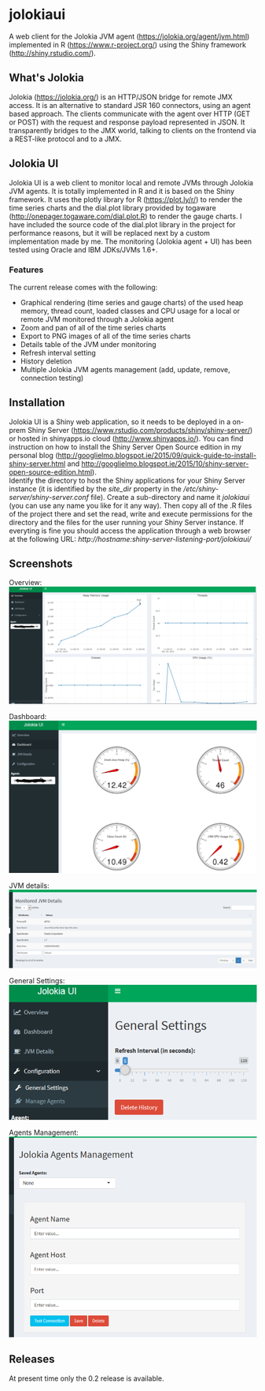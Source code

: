 # jolokiaui  
  
A web client for the Jolokia JVM agent (https://jolokia.org/agent/jvm.html) implemented in R (https://www.r-project.org/) using the Shiny framework (http://shiny.rstudio.com/).  
  
## What's Jolokia  
Jolokia (https://jolokia.org/) is an HTTP/JSON bridge for remote JMX access. It is an alternative to standard JSR 160 connectors, using an agent based approach. The clients communicate with the agent over HTTP (GET or POST) with the request and response payload represented in JSON. It transparently bridges to the JMX world, talking to clients on the frontend via a REST-like protocol and to a JMX.   
  
## Jolokia UI  
Jolokia UI is a web client to monitor local and remote JVMs through Jolokia JVM agents. It is totally implemented in R and it is based on the Shiny framework. It uses the plotly library for R (https://plot.ly/r/) to render the time series charts and the dial.plot library provided by togaware (http://onepager.togaware.com/dial.plot.R) to render the gauge charts. I have included the source code of the dial.plot library in the project for performance reasons, but it will be replaced next by a custom implementation made by me. The monitoring (Jolokia agent + UI) has been tested using Oracle and IBM JDKs/JVMs 1.6+.
  
### Features  
The current release comes with the following:  
* Graphical rendering (time series and gauge charts) of the used heap memory, thread count, loaded classes and CPU usage for a local or remote JVM monitored through a Jolokia agent  
* Zoom and pan of all of the time series charts  
* Export to PNG images of all of the time series charts   
* Details table of the JVM under monitoring  
* Refresh interval setting  
* History deletion  
* Multiple Jolokia JVM agents management (add, update, remove, connection testing)
  
## Installation  
Jolokia UI is a Shiny web application, so it needs to be deployed in a on-prem Shiny Server (https://www.rstudio.com/products/shiny/shiny-server/) or hosted in shinyapps.io cloud (http://www.shinyapps.io/). You can find instruction on how to install the Shiny Server Open Source edition in my personal blog (http://googlielmo.blogspot.ie/2015/09/quick-guide-to-install-shiny-server.html and http://googlielmo.blogspot.ie/2015/10/shiny-server-open-source-edition.html).  
Identify the directory to host the Shiny applications for your Shiny Server instance (it is identified by the *site_dir* property in the */etc/shiny-server/shiny-server.conf* file). Create a sub-directory and name it *jolokiaui* (you can use any name you like for it any way).  Then copy all of the .R files of the project there and set the read, write and execute permissions for the directory and the files for the user running your Shiny Server instance. If everyting is fine you should access the application through a web browser at the following URL: *http://hostname:shiny-server-listening-port/jolokiaui/*  

## Screenshots  
Overview:  
![](screenshots/Overview.PNG)  
  
Dashboard:  
![](screenshots/Dashboard.PNG)  
  
JVM details:  
![](screenshots/JVMDetails.PNG)  
  
General Settings:  
![](screenshots/GeneralSettings.PNG)  
  
Agents Management:  
![](screenshots/AgentsManagement.PNG)  
  
## Releases  
At present time only the 0.2 release is available.    

